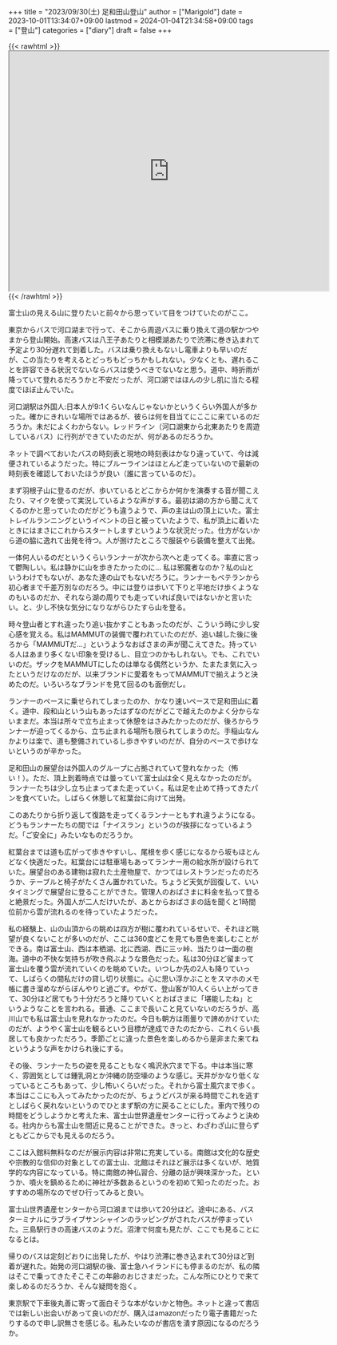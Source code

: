 +++
title = "2023/09/30(土) 足和田山登山"
author = ["Marigold"]
date = 2023-10-01T13:34:07+09:00
lastmod = 2024-01-04T21:34:58+09:00
tags = ["登山"]
categories = ["diary"]
draft = false
+++

{{< rawhtml >}} <iframe src="https://www.google.com/maps/d/embed?mid=1xKcie76vxGcQ4m2uYy41yQ9wmUCsuKM&ehbc=2E312F&noprof=1" width="640" height="480"></iframe> {{< /rawhtml >}}

富士山の見える山に登りたいと前々から思っていて目をつけていたのがここ。

東京からバスで河口湖まで行って、そこから周遊バスに乗り換えて道の駅かつやまから登山開始。高速バスは八王子あたりと相模湖あたりで渋滞に巻き込まれて予定より30分遅れて到着した。バスは乗り換えもないし電車よりも早いのだが、この当たりを考えるとどっちもどっちかもしれない。少なくとも、遅れることを許容できる状況でないならバスは使うべきでないなと思う。道中、時折雨が降っていて登れるだろうかと不安だったが、河口湖ではほんの少し肌に当たる程度でほぼ止んでいた。

河口湖駅は外国人:日本人が9:1くらいなんじゃないかというくらい外国人が多かった。確かにきれいな場所ではあるが、彼らは何を目当てにここに来ているのだろうか。未だによくわからない。レッドライン（河口湖東から北東あたりを周遊しているバス）に行列ができていたのだが、何があるのだろうか。

ネットで調べておいたバスの時刻表と現地の時刻表はかなり違っていて、今は減便されているようだった。特にブルーラインはほとんど走っていないので最新の時刻表を確認しておいたほうが良い（誰に言っているのだ）。

まず羽根子山に登るのだが、歩いているとどこからか何かを演奏する音が聞こえたり、マイクを使って実況しているような声がする。最初は湖の方から聞こえてくるのかと思っていたのだがどうも違うようで、声の主は山の頂上にいた。富士トレイルランニングというイベントの日と被っていたようで、私が頂上に着いたときにはまさにこれからスタートしますというような状況だった。仕方がないから道の脇に逸れて出発を待つ。人が捌けたところで服装やら装備を整えて出発。

一体何人いるのだというくらいランナーが次から次へと走ってくる。率直に言って鬱陶しい。私は静かに山を歩きたかったのに...
私は邪魔者なのか？私の山というわけでもないが、あなた達の山でもないだろうに。ランナーもベテランから初心者まで千差万別なのだろう。中には登りは歩いて下りと平地だけ歩くようなのもいるのだか、それなら湖の周りでも走っていれば良いではないかと言いたい。と、少し不快な気分になりながらひたすら山を登る。

時々登山者とすれ違ったり追い抜かすこともあったのだが、こういう時に少し安心感を覚える。私はMAMMUTの装備で覆われていたのだが、追い越した後に後ろから「MAMMUTだ...」というようなおばさまの声が聞こえてきた。持っている人はあまり多くない印象を受けるし、目立つのかもしれない。でも、これでいいのだ。ザックをMAMMUTにしたのは単なる偶然というか、たまたま気に入ったというだけなのだが、以来ブランドに愛着をもってMAMMUTで揃えようと決めたのだ。いろいろなブランドを見て回るのも面倒だし。

ランナーのペースに乗せられてしまったのか、かなり速いペースで足和田山に着く。道中、段和山という山もあったはずなのだがどこで越えたのかよく分からないままだ。本当は所々で立ち止まって休憩をはさみたかったのだが、後ろからランナーが迫ってくるから、立ち止まれる場所も限られてしまうのだ。手稲山なんかよりは楽で、道も整備されているし歩きやすいのだが、自分のペースで歩けないというのが辛かった。

足和田山の展望台は外国人のグループに占拠されていて登れなかった（怖い！）。ただ、頂上到着時点では曇っていて富士山は全く見えなかったのだが。ランナーたちは少し立ち止まってまた走っていく。私は足を止めて持ってきたパンを食べていた。しばらく休憩して紅葉台に向けて出発。

このあたりから折り返して復路を走ってくるランナーともすれ違うようになる。どうもランナーたちの間では「ナイスラン」というのが挨拶になっているようだ。「ご安全に」みたいなものだろうか。

紅葉台までは道も広がって歩きやすいし、尾根を歩く感じになるから坂もほとんどなく快適だった。紅葉台には駐車場もあってランナー用の給水所が設けられていた。展望台のある建物は寂れた土産物屋で、かつてはレストランだったのだろうか、テーブルと椅子がたくさん置かれていた。ちょうど天気が回復して、いいタイミングで展望台に登ることができた。管理人のおばさまに料金を払って登ると絶景だった。外国人が二人だけいたが、あとからおばさまの話を聞くと1時間位前から雲が流れるのを待っていたようだった。

私の経験上、山の山頂からの眺めは四方が樹に覆われているせいで、それほど眺望が良くないことが多いのだが、ここは360度どこを見ても景色を楽しむことができる。南は富士山、西は本栖湖、北に西湖、西に三ッ峠、当たりは一面の樹海。道中の不快な気持ちが吹き飛ぶような景色だった。私は30分ほど留まって富士山を覆う雲が流れていくのを眺めていた。いつしか先の2人も降りていって、しばらくの間私だけの貸し切り状態に。心に思い浮かぶことをスマホのメモ帳に書き溜めながらぼんやりと過ごす。やがて、登山客が10人くらい上がってきて、30分ほど居てもう十分だろうと降りていくとおばさまに「堪能したね」というようなことを言われる。普通、ここまで長いこと見ていないのだろうが、高川山でも私は富士山を見れなかったのだ。今日も朝方は雨曇りで諦めかけていたのだが、ようやく富士山を観るという目標が達成できたのだから、これくらい長居しても良かっただろう。季節ごとに違った景色を楽しめるから是非また来てねというような声をかけられ後にする。

その後、ランナーたちの姿を見ることもなく鳴沢氷穴まで下る。中は本当に寒く、雰囲気としては鍾乳洞とか沖縄の防空壕のような感じ。天井がかなり低くなっているところもあって、少し怖いくらいだった。それから富士風穴まで歩く。本当はここにも入ってみたかったのだが、ちょうどバスが来る時間でこれを逃すとしばらく戻れないというのでひとまず駅の方に戻ることにした。車内で残りの時間をどうしようかと考えた末、富士山世界遺産センターに行ってみようと決める。社内からも富士山を間近に見ることができた。きっと、わざわざ山に登らずともどこからでも見えるのだろう。

ここは入館料無料なのだが展示内容は非常に充実している。南館は文化的な歴史や宗教的な信仰の対象としての富士山、北館はそれほど展示は多くないが、地質学的な内容になっている。特に南館の神仏習合、分離の話が興味深かった。というか、噴火を鎮めるために神社が多数あるというのを初めて知ったのだった。おすすめの場所なのでぜひ行ってみると良い。

富士山世界遺産センターから河口湖までは歩いて20分ほど。途中にある、バスターミナルにラブライブサンシャインのラッピングがされたバスが停まっていた。三島駅行きの高速バスのようだ。沼津で何度も見たが、ここでも見ることになるとは。

帰りのバスは定刻どおりに出発したが、やはり渋滞に巻き込まれて30分ほど到着が遅れた。始発の河口湖駅の後、富士急ハイランドにも停まるのだが、私の隣はそこで乗ってきたそこそこの年齢のおじさまだった。こんな所にひとりで来て楽しめるのだろうか、そんな疑問を抱く。

東京駅で下車後丸善に寄って面白そうな本がないかと物色。ネットと違って書店では新しい出会いがあって良いのだが、購入はamazonだったり電子書籍だったりするので申し訳無さを感じる。私みたいなのが書店を潰す原因になるのだろうか。
